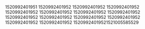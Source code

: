 1520992401951
1520992401952
1520992401952
1520992401952
1520992401952
1520992401952
1520992401952
1520992401952
1520992401952
1520992401952
1520992401952
1520992401952
1520992401952
1520992401952
15209924019521521005585529